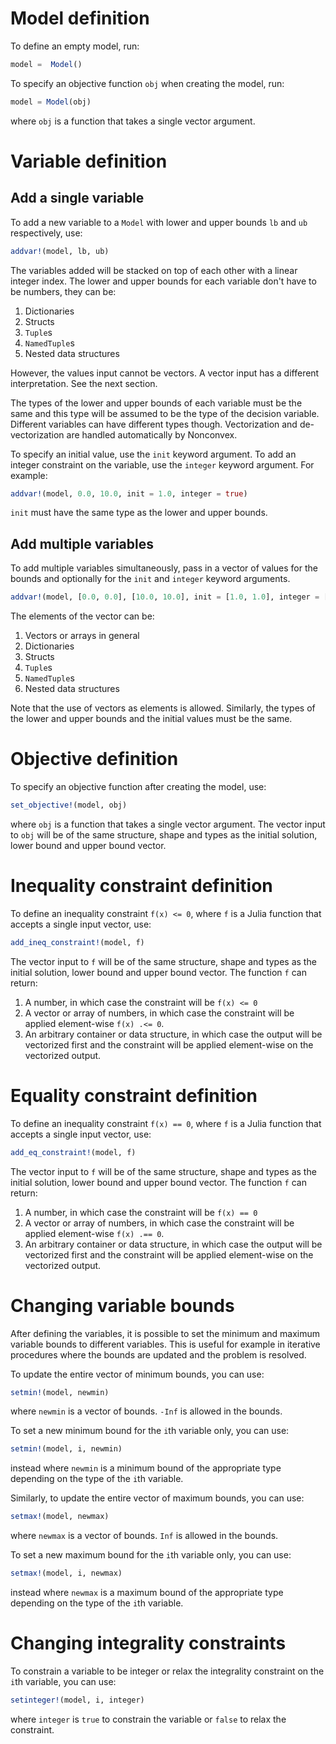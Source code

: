 # Model definition

To define an empty model, run:
```julia
model =  Model()
```
To specify an objective function `obj` when creating the model, run:
```julia
model = Model(obj)
```
where `obj` is a function that takes a single vector argument.

# Variable definition

## Add a single variable

To add a new variable to a `Model` with lower and upper bounds `lb` and `ub` respectively, use:
```julia
addvar!(model, lb, ub)
```
The variables added will be stacked on top of each other with a linear integer index. The lower and upper bounds for each variable don't have to be numbers, they can be:
1. Dictionaries
2. Structs
3. `Tuple`s
4. `NamedTuple`s
5. Nested data structures

However, the values input cannot be vectors. A vector input has a different interpretation. See the next section.

The types of the lower and upper bounds of each variable must be the same and this type will be assumed to be the type of the decision variable. Different variables can have different types though. Vectorization and de-vectorization are handled automatically by Nonconvex.

To specify an initial value, use the `init` keyword argument. To add an integer constraint on the variable, use the `integer` keyword argument. For example:
```julia
addvar!(model, 0.0, 10.0, init = 1.0, integer = true)
```
`init` must have the same type as the lower and upper bounds.

## Add multiple variables

To add multiple variables simultaneously, pass in a vector of values for the bounds and optionally for the `init` and `integer` keyword arguments.
```julia
addvar!(model, [0.0, 0.0], [10.0, 10.0], init = [1.0, 1.0], integer = [true, false])
```
The elements of the vector can be:
1. Vectors or arrays in general
2. Dictionaries
3. Structs
4. `Tuple`s
5. `NamedTuple`s
6. Nested data structures

Note that the use of vectors as elements is allowed. Similarly, the types of the lower and upper bounds and the initial values must be the same.

# Objective definition

To specify an objective function after creating the model, use:
```julia
set_objective!(model, obj)
```
where `obj` is a function that takes a single vector argument. The vector input to `obj` will be of the same structure, shape and types as the initial solution, lower bound and upper bound vector.

# Inequality constraint definition

To define an inequality constraint `f(x) <= 0`, where `f` is a Julia function that accepts a single input vector, use:
```julia
add_ineq_constraint!(model, f)
```
The vector input to `f` will be of the same structure, shape and types as the initial solution, lower bound and upper bound vector. The function `f` can return:
1. A number, in which case the constraint will be `f(x) <= 0`
2. A vector or array of numbers, in which case the constraint will be applied element-wise `f(x) .<= 0`.
3. An arbitrary container or data structure, in which case the output will be vectorized first and the constraint will be applied element-wise on the vectorized output.

# Equality constraint definition

To define an inequality constraint `f(x) == 0`, where `f` is a Julia function that accepts a single input vector, use:
```julia
add_eq_constraint!(model, f)
```
The vector input to `f` will be of the same structure, shape and types as the initial solution, lower bound and upper bound vector. The function `f` can return:
1. A number, in which case the constraint will be `f(x) == 0`
2. A vector or array of numbers, in which case the constraint will be applied element-wise `f(x) .== 0`.
3. An arbitrary container or data structure, in which case the output will be vectorized first and the constraint will be applied element-wise on the vectorized output.

# Changing variable bounds

After defining the variables, it is possible to set the minimum and maximum variable bounds to different variables. This is useful for example in iterative procedures where the bounds are updated and the problem is resolved.

To update the entire vector of minimum bounds, you can use:
```julia
setmin!(model, newmin)
```
where `newmin` is a vector of bounds. `-Inf` is allowed in the bounds.

To set a new minimum bound for the `i`th variable only, you can use:
```julia
setmin!(model, i, newmin)
```
instead where `newmin` is a minimum bound of the appropriate type depending on the type of the `i`th variable.

Similarly, to update the entire vector of maximum bounds, you can use:
```julia
setmax!(model, newmax)
```
where `newmax` is a vector of bounds. `Inf` is allowed in the bounds.

To set a new maximum bound for the `i`th variable only, you can use:
```julia
setmax!(model, i, newmax)
```
instead where `newmax` is a maximum bound of the appropriate type depending on the type of the `i`th variable.

# Changing integrality constraints

To constrain a variable to be integer or relax the integrality constraint on the `i`th variable, you can use:
```julia
setinteger!(model, i, integer)
```
where `integer` is `true` to constrain the variable or `false` to relax the constraint.
